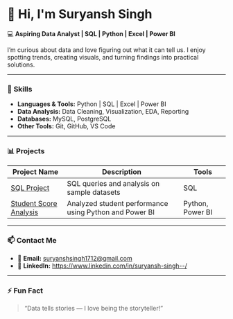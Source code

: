 # 👋 Hi, I'm Suryansh Singh

💻 **Aspiring Data Analyst | SQL | Python | Excel | Power BI**

I’m curious about data and love figuring out what it can tell us. I enjoy spotting trends, creating visuals, and turning findings into practical solutions.

---

### 🚀 **Skills**
- **Languages & Tools:** Python | SQL | Excel | Power BI
- **Data Analysis:** Data Cleaning, Visualization, EDA, Reporting
- **Databases:** MySQL, PostgreSQL
- **Other Tools:** Git, GitHub, VS Code

---

### 📊 **Projects**
| Project Name | Description | Tools |
|---------------|--------------|--------|
| [SQL Project](https://github.com/Suryansh5000/sql-project) | SQL queries and analysis on sample datasets | SQL |
| [Student Score Analysis](https://github.com/Suryansh5000/studentscoreanalysis) | Analyzed student performance using Python and Power BI | Python, Power BI |

---

### 📫 **Contact Me**
- 📧 **Email:** suryanshsingh1712@gmail.com
- 💼 **LinkedIn:** https://www.linkedin.com/in/suryansh-singh--/
  

---

### ⚡ **Fun Fact**
> “Data tells stories — I love being the storyteller!”
